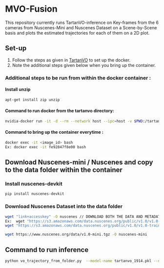 # MVO-Fusion
This repository currently runs TartanVO-inference on Key-frames from the 6 cameras from Nuscenes-Mini and Nuscenes Dataset on a Scene-by-Scene basis and plots the estimated trajectories for each of them on a 2D plot.
## Set-up
1. Follow the steps as given in [TartanVO](https://github.com/neha-boloor/MVO-fusion/blob/main/README_TartanVO.md) to set up the docker. 
2. Note the additional steps given below when you bring up the container.

### Additional steps to be run from within the docker container :
#### Install unzip
```bash
apt-get install zip unzip
```
#### Command to run docker from the tartanvo directory:
```bash
nvidia-docker run -it -d --rm --network host --ipc=host -v $PWD:/tartanvo amigoshan/tartanvo:latest
```
#### Command to bring up the container everytime :
```bash
docker exec -it <image_id> bash
Ex: docker exec -it fe92847f8e00 bash
```

## Download Nuscenes-mini / Nuscenes and copy to the data folder within the container

### Install nuscenes-devkit
```bash
pip install nuscenes-devkit
```
### Download Nuscenes Dataset into the data folder
```bash
wget "link+accesskey" -O nuscenes // DOWNLOAD BOTH THE DATA AND METADATA
Ex:  wget "https://s3.amazonaws.com/data.nuscenes.org/public/v1.0/v1.0-trainval01_blobs.tgz?AWSAccessKeyId=ASIA6RIK4RRMDGWCESWV&Signature=c7erVRSnDKpbPPV9SoEOc3XE%2FFU%3D&x-amz-security-token=IQoJb3JpZ2luX2VjEHsaCXVzLWVhc3QtMSJGMEQCIBQMXdNobzxOnUV%2BQu5VeaATsOYoBZdqHoCsR0HJ6faLAiAAuESd1uZzr27no9h1sNCvUOivcd%2BdnMA9sNRfoNkFvCr9AgiU%2F%2F%2F%2F%2F%2F%2F%2F%2F%2F8BEAMaDDk5OTEzOTYwOTY4OCIMM5G1%2FTfPEu6pgGxDKtECRfiq6Yn712jeUl1CuZ3RUI1cYSkmKRZLcMKHjPQBuZI2rrCoBpClb8uMwLEbprOFY%2B5%2FlbeIv6sNAPLgkD4VedOwgCxl6rplPFEYo7NCUWScaaAH1q4wcHzWKpsF32gJdq88d2P9v%2FoS8YiCRtRzv42ub%2B2h6KrYxN3RLp0HLuUekWbto2P3FRMfB9TYmqudQUVYCcbxw2cv9mhrQ8YwqZvCfU4u1qkCCOVZTeuuoUXs4RDAHxi2RF96ioSQYh8AfH4D0U%2FfrXAJYKALRdTy3j6AqqHOfJRD%2B6AOoO8Ge2e4MuDD2dMUQ1LjEFlHDCnUGSnGGf5DYGQ7gXsJuFBv%2BPsYPUkiXDC3B2eWAvu3spOu4cklmi21r%2BOkEvIcq9UrxwigKszwHQTAyXhsHTXGb9865fCkyAuMdWexFcaOtocZhPDwtdn%2Fn8cgkbYljqlDIzD58qOcBjqfAVTdBd7HDk2gLGC%2FVwMhIJKRs29gPUvfYKwzC%2Fskye0QAEZkdjTX6NBlLWuljLfEsFTVd1%2BiQFYtKediclSwgJxF85WNVD2pVm0GVtKpvj4VCiyiUCtAbZmlEjCM68LUvY2cLCGv20YbAEBoWRUh%2Bqdw9Rep2aqydwSt%2FwOZsKt4E2u7ouVB6C6mi1CZgVaMCsfkKcn0ApXARz5vqPGq4A%3D%3D&Expires=1670353147" -O nuscenes
wget "https://s3.amazonaws.com/data.nuscenes.org/public/v1.0/v1.0-trainval_meta.tgz?AWSAccessKeyId=ASIA6RIK4RRMAPSPTGWP&Signature=%2F%2FnHApnatj6ZV7SFofyHj0jxyY8%3D&x-amz-security-token=IQoJb3JpZ2luX2VjEHwaCXVzLWVhc3QtMSJHMEUCIQDqe7P34Le5WX316x5G2byqQfxqHz59rp%2BK1M%2BGwTqiHgIgGJV7StCQE5oK8LRNM3%2F31twoCFsyzm9nbyi4ghi95oQq%2FQIIlf%2F%2F%2F%2F%2F%2F%2F%2F%2F%2FARADGgw5OTkxMzk2MDk2ODgiDBDiMbEqxX4sIzjBYSrRAijT%2BQnEizLA22iU%2BNTUWUNFh%2FDdRYFRibQVFb4djOWCQGpifHYh9rVvyNgtgyJBHC9CMHzK7%2BXTSv3ezYLe1dnYmJ3at%2FGqyJSITHHGu51KuHxk9PqoLtUNeeVooosjVDdOBP40QCTnstzLm47j%2BTD9CedoDLixUXZxC18SaH3VxlGj1Nf7FN61ZuLgRtozuSWNN%2FWNh0zJ2l%2BZnAJ4NcMMGAeXAoleK4e2DDrHdbL4FSu9L6QchfZVrweRW9VYgpSLL87hMY5fPmqTymoDodhRvBzmSiLsIB7F1KjykierNNc5yPLGHDsacu%2FJ5OBsJ0tNqXv8gxbKoG0PDbcypXeJVLph6fJ%2F4NBSwIALzKfAadImp089n4SvP3fYC2J2SCejTuKpBYS4%2BtQXpyJ7NazPOVY0qOkKwo8mqQF%2F1Y3oFz9r51O%2Fp1IwuoHBfk4W2dkwroiknAY6ngEwTERDmtjXHtHVmBTr6S9%2FD4Gcpf7SVDpAPVKU9eWaYzWqqT%2Bg7F5XtRoODM3cyYLCMS%2B3PrlkmVnC67lsjJmkrGI2z4br2vqRuWuVC2XAOPRUPSPxjhdoMB1tT9XMDgjm2Cs2coee0aoRtzN%2FwObtKD5ie03%2F2rvZVih2GyBt3qQ4btrwAYsuh4Rva2myjeGVtN5P5BCpg3n9Fa%2Ba8A%3D%3D&Expires=1670356272" -o v1.0-trainval

wget https://www.nuscenes.org/data/v1.0-mini.tgz -O nuscenes-mini
```

## Command to run inference

```bash
python vo_trajectory_from_folder.py  --model-name tartanvo_1914.pkl --nuscenesmini --batch-size 1 --worker-num 0 --test-dir ../data/nuscenes_mini/scenes/scene-0061/CAM_BACK/key_frames --pose-file ../data/nuscenes_mini/scenes/scene-0061/CAM_BACK/pose_files/pose.txt
```